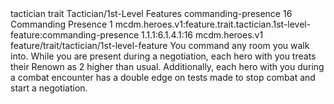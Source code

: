 <ability>
  <metadata>
    <class>tactician</class>
    <feature_type>trait</feature_type>
    <file_dpath>Tactician/1st-Level Features</file_dpath>
    <item_id>commanding-presence</item_id>
    <item_index>16</item_index>
    <item_name>Commanding Presence</item_name>
    <level>1</level>
    <scc>mcdm.heroes.v1:feature.trait.tactician.1st-level-feature:commanding-presence</scc>
    <scdc>1.1.1:6.1.4.1:16</scdc>
    <source>mcdm.heroes.v1</source>
    <type>feature/trait/tactician/1st-level-feature</type>
  </metadata>
  <effects>
    <effect type="mundane">You command any room you walk into. While you are present during a negotiation, each hero with you treats their Renown as 2 higher than usual. Additionally, each hero with you during a combat encounter has a double edge on tests made to stop combat and start a negotiation.</effect>
  </effects>
</ability>
